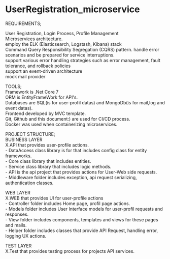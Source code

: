 # UserRegistration_microservice

REQUIREMENTS;

User Registration, Login Process, Profile Management                                                                                                                
Microservices architecture.                                                                                                                                        
employ the ELK (Elasticsearch, Logstash, Kibana) stack                                                                                                              
Command Query Responsibility Segregation (CQRS) pattern.
handle error scenarios and be prepared for service interruptions.                                                                                                   
support various error handling strategies such as error management, fault tolerance, and rollback policies                                                          
support an event-driven architecture                                                                                                                                
mock mail provider                                                                                                                                                  
                                                                                                                                                                    
TOOLS;                                                                                                                                                              
 Framework is .Net Core 7                                                                                                                                           
 ORM is EntityFrameWork for API's.                                                                                                                                  
 Databases are SQL(is for user-profil datas) and MongoDb(is for mail,log and event datas).                                                                          
 Frontend developed by MVC template.                                                                                                                                
 Git, Github and this document:) are used for CI/CD process.                                                                                                        
 Docker was used when containerizing microservices.                                                                                                                 
                                                                                                                                                                    
PROJECT STRUCTURE;                                                                                                                                                  
  BUSINESS LAYER                                                                                                                                                    
    X.API that provides user-profile actions.                                                                                                                       
      - DataAccess class library is for that includes config class for entity frameworks.                                                                           
      - Core class library that includes entities.                                                                                                                  
      - Service class library that includes logic methods.                                                                                                          
      - API is the api project that provides actions for User-Web side requests.                                                                                    
        - Middleware folder includes exception, api request serializing, authentication classes.                                                                    
                                                                                                                                                                    
  WEB LAYER                                                                                                                                                         
    X.WEB that provides UI for user-profile actions                                                                                                                 
      - Controller folder includes Home page, profil page actions.                                                                                                  
      - Models folder includes User Interface models for user-profil requests and responses.                                                                        
      - View folder includes components, templates and views for these pages  and mails.                                                                            
      - Helper folder includes classes that provide API Request, handling error, logging UX actions.                                                                
                                                                                                                                                                    
  TEST LAYER                                                                                                                                                        
    X.Test that provides testing process for projects API services.                                                                                                                                                                                                                                                                     
